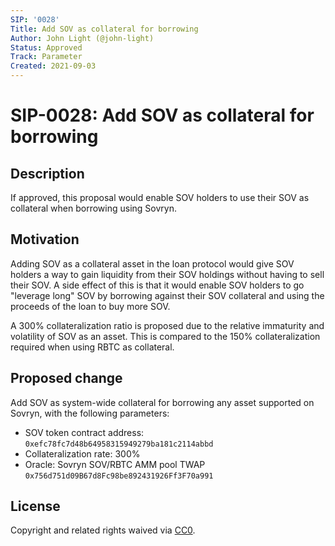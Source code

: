 ```yaml
---
SIP: '0028'
Title: Add SOV as collateral for borrowing
Author: John Light (@john-light)
Status: Approved
Track: Parameter
Created: 2021-09-03
---
```


# SIP-0028: Add SOV as collateral for borrowing

## Description

If approved, this proposal would enable SOV holders to use their SOV as collateral when borrowing using Sovryn.

## Motivation

Adding SOV as a collateral asset in the loan protocol would give SOV holders a way to gain liquidity from their SOV holdings without having to sell their SOV. A side effect of this is that it would enable SOV holders to go "leverage long" SOV by borrowing against their SOV collateral and using the proceeds of the loan to buy more SOV.

A 300% collateralization ratio is proposed due to the relative immaturity and volatility of SOV as an asset. This is compared to the 150% collateralization required when using RBTC as collateral.

## Proposed change

Add SOV as system-wide collateral for borrowing any asset supported on Sovryn, with the following parameters:
- SOV token contract address: `0xefc78fc7d48b64958315949279ba181c2114abbd`  
- Collateralization rate: 300%  
- Oracle: Sovryn SOV/RBTC AMM pool TWAP `0x756d751d09B67d8Fc98be892431926Ff3F70a991`  

## License
Copyright and related rights waived via [CC0](https://creativecommons.org/publicdomain/zero/1.0/).
